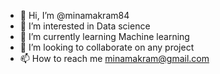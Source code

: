 - 👋 Hi, I’m @minamakram84
- 👀 I’m interested in Data science
- 🌱 I’m currently learning Machine learning
- 💞️ I’m looking to collaborate on any project
- 📫 How to reach me minamakram@gmail.com

<!---
minamakram84/minamakram84 is a ✨ special ✨ repository because its `README.md` (this file) appears on your GitHub profile.
You can click the Preview link to take a look at your changes.
--->
